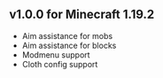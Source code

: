 ## v1.0.0 for Minecraft 1.19.2

- Aim assistance for mobs
- Aim assistance for blocks
- Modmenu support
- Cloth config support
